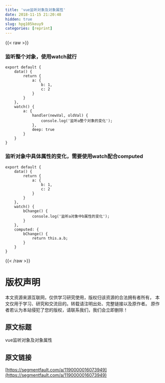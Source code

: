 ```yaml
---
title: 'vue监听对象及对象属性' 
date: 2018-11-15 21:20:48
hidden: true
slug: hpg105keuy9
categories: [reprint]
---
```


{{< raw >}}
<h3>&#x76D1;&#x542C;&#x6574;&#x4E2A;&#x5BF9;&#x8C61;&#xFF0C;&#x4F7F;&#x7528;watch&#x5C31;&#x884C;</h3><pre><code class="cpp">export default {
    data() {
        return {
            a: {
                b: 1,
                c: 2
            }
        }
    },
    watch() {
        a: {
            handler(newVal, oldVal) {
                console.log(&apos;&#x76D1;&#x542C;a&#x6574;&#x4E2A;&#x5BF9;&#x8C61;&#x7684;&#x53D8;&#x5316;&apos;);
            },
            deep: true
        }
    }
}</code></pre><h3>&#x76D1;&#x542C;&#x5BF9;&#x8C61;&#x4E2D;&#x5177;&#x4F53;&#x5C5E;&#x6027;&#x7684;&#x53D8;&#x5316;&#xFF0C;&#x9700;&#x8981;&#x4F7F;&#x7528;watch&#x914D;&#x5408;computed</h3><pre><code class="cpp">export default {
    data() {
        return {
            a: {
                b: 1,
                c: 2
            }
        }
    },
    watch() {
        bChange() {
            console.log(&apos;&#x76D1;&#x542C;a&#x5BF9;&#x8C61;&#x4E2D;b&#x5C5E;&#x6027;&#x7684;&#x53D8;&#x5316;&apos;);
        }
    },
    computed: {
        bChange() {
            return this.a.b;
        }
    }
}</code></pre>
{{< /raw >}}

# 版权声明
本文资源来源互联网，仅供学习研究使用，版权归该资源的合法拥有者所有，
本文仅用于学习、研究和交流目的。转载请注明出处、完整链接以及原作者。
原作者若认为本站侵犯了您的版权，请联系我们，我们会立即删除！

## 原文标题
vue监听对象及对象属性

## 原文链接
[https://segmentfault.com/a/1190000016073949](https://segmentfault.com/a/1190000016073949)

